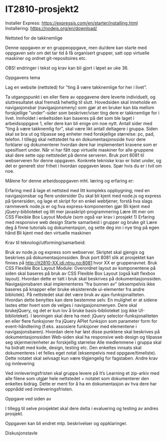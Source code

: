 # IT2810-prosjekt2

Installer Express: https://expressjs.com/en/starter/installing.html
Installering: https://nodejs.org/en/download/

Nettsted for de takknemlige

Denne oppgaven er en gruppeoppgave, men du/dere kan starte med oppgaven selv om det tar tid å få organisert grupper, satt opp virtuelle maskiner og ordnet git-repositoires etc.

OBS! endringer i tekst og krav kan bli gjort i løpet av uke 36.

Oppgavens tema

Lag en website (nettsted) for ”ting å være takknemlige for her i livet”.

Ta utgangspunkt i en eller flere av oppgavene dere leverte individuelt, og sluttresultatet skal fremstå hehetlig til slutt.
Hovedsiden skal inneholde en navigasjonsbar (navigasjonsmeny) som gjør at en bruker kan bla mellom forskjellige "under"-sider som beskriver/viser ting dere er takknemlige for i livet.
Innholdet i enkeltsiden kan baseres på det som ble laget i arbeidsoppgave 1, eller dere kan bli enige om noe nytt. Antall sider med "ting å være takknemlig for", skal være likt antall deltagere i gruppa.
Siden skal se bra ut og tilpasse seg enheter med forskjellige størrelse: pc, pad, telefon.
I tillegg skal nettstedet ha en dokumentasjonsside hvor dere forklarer og dokumenterer hvordan dere har implementert kravene som er spesifisert under.
Når vi har fått opp virtuelle maskiner for alle gruppene skal dere sette opp nettstedet på denne serveren.
Bruk port 8081 til webserveren for denne oppgaven. 
Konkrete tekniske krav er listet under, og det er generelt stor frihet i hvordan oppgaven løses. Spør hvis du er i tvil om noe.

Målene for denne arbeidsoppgaven mht. læring og erfaring er:

Erfaring med å lage et nettsted med litt kompleks oppbygning; med en navigasjonsbar og flere undersider
Du skal bli kjent med node.js og express på tjenersiden, og lage et skript for en enkel webtjener, forstå hva slags rammeverk node.js er og hva express-komponenten gjør
Bli kjent med jQuery-biblioteket og litt mer javaskript-programmering
Lære litt mer om CSS Flexible Box Layout Module (som også var krav i prosjekt 1)
Erfaring med responsive web design
Starte samarbeid i grupper og bruke git
Lære deg å finne tutorials og dokumentasjon, og sette deg inn i nye ting på egen hånd
Bli kjent med den virtuelle maskinen

Krav til teknologi/utforming/samarbeid:

Bruk av node.js og express som webserver. Skriptet skal gjengis og beskrives på dokumentasjonssiden.
Bruk port 8081 slik at prosjektet kan finnes på http://it2810-XX.idi.ntnu.no:8081 hvor XX er gruppenavnet. 
Bruk CSS Flexible Box Layout Module: Overordnet layout av komponentene på siden skal baseres på bruk av CSS Flexible Box Layout (også kalt flexbox layout). Hvordan dette er tatt i bruk skal beskrives på dokumentasjonssiden. 
Navigasjonsbaren skal implementeres ”fra bunnen av” (eksempelvis ikke baseres på knapper eller bruke eksisterende ui-elementer fra andre bibliotek).
På nettstedet skal det være bruk av ajax-funksjonaliteten. Hvordan dette benyttes kan dere bestemme selv. En mulighet er at sidene lastes etter hvert som de velges i navigasjonsmenyen.
Dere skal brukejQuery, og det er kun lov å bruke basis-biblioteket (og ikke UI-biblioteket).
I løsningen skal dere ha med:
jQuery selector-funksjonaliteten
en eller flere funksjoner fra jQuery APIet
funksjon som parameter
form for event-håndtering (f.eks. assosiere funksjoner med elementene i navigasjonsbaren).
Hvordan dere har løst disse punktene skal beskrives på dokumentasjonssiden
Web-siden skal ha responsive web design og tilpasse seg skjermer/enheter av forskjellig størrelse
Alle medlemmene i gruppa skal ha bidratt med kode, design, testing etc. Den enkeltes innsats skal dokumenteres i et felles eget notat (eksempelvis med oppgave/timeliste). Dette notatet skal selvsagt kun være tilgjengelig for fagstaben.
Andre krav og innlevering

Ved innleveringsfristen skal gruppa levere på It’s Learning et zip-arkiv med alle filene som utgjør hele nettstedet + notatet som dokumenterer den enkeltes bidrag. Dette er ment for å ha en dokumentasjon av hva dere har oppnådd ved innleveringsfristen. 

 Oppgave ved siden av

I tillegg til selve prosjektet skal dere delta i evaluering og testing av andres prosjekt.


Oppgaven kan bli endret mtp. beskrivelser og oppklaringer.


Diskusjonstavle
